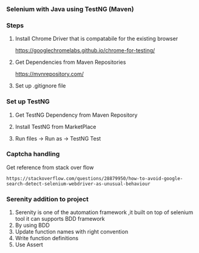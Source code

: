 ### Selenium with Java using TestNG (Maven)

### Steps

1. Install Chrome Driver that is compatabile for the existing browser

	https://googlechromelabs.github.io/chrome-for-testing/
	
2. Get Dependencies from Maven Repositories

	https://mvnrepository.com/
	
3. Set up .gitignore file

### Set up TestNG 

1. Get TestNG Dependency from Maven Repository

2. Install TestNG from MarketPlace

3. Run files -> Run as -> TestNG Test


### Captcha handling 

Get reference from stack over flow

	https://stackoverflow.com/questions/28879950/how-to-avoid-google-search-detect-selenium-webdriver-as-unusual-behaviour


### Serenity addition to project

1. Serenity is one of the automation framework ,it built on top of selenium tool it can supports BDD framework
2. By using BDD 
3. Update function names with right convention
4. Write function definitions
5. Use Assert
